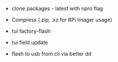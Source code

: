 - clone packages - latest with npro flag

- Compress (.zip, .xz for RPi Imager usage)

- tui factory-flash 
- tui field update

- flash to usb from cli via better dd
